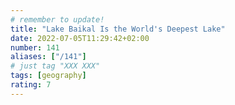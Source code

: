 ```yaml
---
# remember to update!
title: "Lake Baikal Is the World's Deepest Lake"
date: 2022-07-05T11:29:42+02:00
number: 141
aliases: ["/141"]
# just tag "XXX XXX"
tags: [geography]
rating: 7
---
```

